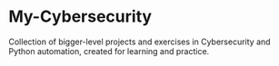 # My-Cybersecurity
Collection of bigger-level projects and exercises in Cybersecurity and Python automation, created for learning and practice.
